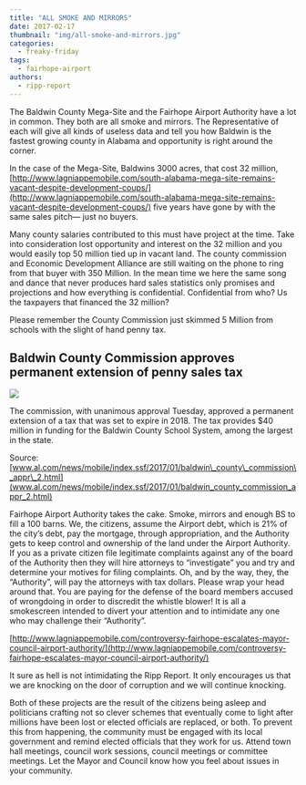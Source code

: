 ```yaml
---
title: "ALL SMOKE AND MIRRORS"
date: 2017-02-17
thumbnail: "img/all-smoke-and-mirrors.jpg"
categories: 
  - freaky-friday
tags: 
  - fairhope-airport
authors: 
  - ripp-report
---
```


The Baldwin County Mega-Site and the Fairhope Airport Authority have a lot in common. They both are all smoke and mirrors. The Representative of each will give all kinds of useless data and tell you how Baldwin is the fastest growing county in Alabama and opportunity is right around the corner.

In the case of the Mega-Site, Baldwins 3000 acres, that cost 32 million, [http://www.lagniappemobile.com/south-alabama-mega-site-remains-vacant-despite-development-coups/](http://www.lagniappemobile.com/south-alabama-mega-site-remains-vacant-despite-development-coups/) five years have gone by with the same sales pitch— just no buyers.

Many county salaries contributed to this must have project at the time. Take into consideration lost opportunity and interest on the 32 million and you would easily top 50 million tied up in vacant land. The county commission and Economic Development Alliance are still waiting on the phone to ring from that buyer with 350 Million. In the mean time we here the same song and dance that never produces hard sales statistics only promises and projections and how everything is confidential. Confidential from who? Us the taxpayers that financed the 32 million?

Please remember the County Commission just skimmed 5 Million from schools with the slight of hand penny tax.

## Baldwin County Commission approves permanent extension of penny sales tax

![](https://cdn.rippreport.com/wp-content/uploads/2017/02/21805011-standard.jpg)

The commission, with unanimous approval Tuesday, approved a permanent extension of a tax that was set to expire in 2018. The tax provides $40 million in funding for the Baldwin County School System, among the largest in the state.

Source: [www.al.com/news/mobile/index.ssf/2017/01/baldwin\_county\_commission\_appr\_2.html](www.al.com/news/mobile/index.ssf/2017/01/baldwin_county_commission_appr_2.html)

Fairhope Airport Authority takes the cake. Smoke, mirrors and enough BS to fill a 100 barns. We, the citizens, assume the Airport debt, which is 21% of the city’s debt, pay the mortgage, through appropriation, and the Authority gets to keep control and ownership of the land under the Airport Authority. If you as a private citizen file legitimate complaints against any of the board of the Authority then they will hire attorneys to “investigate” you and try and determine your motives for filing complaints. Oh, and by the way, they, the “Authority”, will pay the attorneys with tax dollars. Please wrap your head around that. You are paying for the defense of the board members accused of wrongdoing in order to discredit the whistle blower! It is all a smokescreen intended to divert your attention and to intimidate any one who may challenge their “Authority”.

[http://www.lagniappemobile.com/controversy-fairhope-escalates-mayor-council-airport-authority/](http://www.lagniappemobile.com/controversy-fairhope-escalates-mayor-council-airport-authority/)

It sure as hell is not intimidating the Ripp Report. It only encourages us that we are knocking on the door of corruption and we will continue knocking.

Both of these projects are the result of the citizens being asleep and politicians crafting not so clever schemes that eventually come to light after millions have been lost or elected officials are replaced, or both. To prevent this from happening, the community must be engaged with its local government and remind elected officials that they work for us. Attend town hall meetings, council work sessions, council meetings or committee meetings. Let the Mayor and Council know how you feel about issues in your community.
